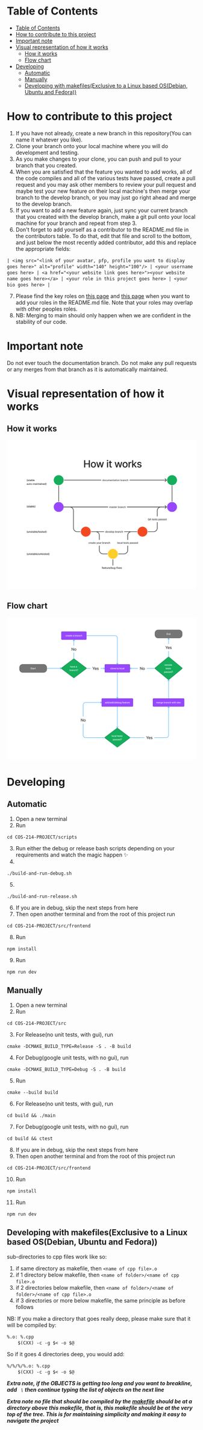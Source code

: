 # Table of Contents

- [Table of Contents](#table-of-contents)
- [How to contribute to this project](#how-to-contribute-to-this-project)
- [Important note](#important-note)
- [Visual representation of how it works](#visual-representation-of-how-it-works)
  - [How it works](#how-it-works)
  - [Flow chart](#flow-chart)
- [Developing](#developing)
  - [Automatic](#automatic)
  - [Manually](#manually)
  - [Developing with makefiles(Exclusive to a Linux based OS(Debian, Ubuntu and Fedora))](#developing-with-makefilesexclusive-to-a-linux-based-osdebian-ubuntu-and-fedora)

# How to contribute to this project

1. If you have not already, create a new branch in this repository(You can name it whatever you like).
2. Clone your branch onto your local machine where you will do development and testing.
3. As you make changes to your clone, you can push and pull to your branch that you created.
4. When you are satisfied that the feature you wanted to add works, all of the code compiles and all of the various tests have passed, create a pull request and you may ask other members to review your pull request and maybe test your new feature on their local machine's then merge your branch to the develop branch, or you may just go right ahead and merge to the develop branch.
5. If you want to add a new feature again, just sync your current branch that you created with the develop branch, make a git pull onto your local machine for your branch and repeat from step 3.
6. Don't forget to add yourself as a contributor to the README.md file in the contributors table. To do that, edit that file and scroll to the bottom, and just below the most recently added contributor, add this and replace the appropriate fields: 
```
| <img src="<link of your avatar, pfp, profile you want to display goes here>" alt="profile" width="140" height="100"/> | <your username goes here> | <a href="<your website link goes here>"><your website name goes here></a> | <your role in this project goes here> | <your bio goes here> |
```
7. Please find the key roles on <a href="https://www.hexacta.com/infographic-software-development-project-roles-and-responsibilities/">this page</a> and <a href="https://alcor-bpo.com/recruitment-news/10-key-roles-in-a-software-development-team-who-is-responsible-for-what/">this page</a> when you want to add your roles in the README.md file. Note that your roles may overlap with other peoples roles.
8. NB: Merging to main should only happen when we are confident in the stability of our code.

# Important note
Do not ever touch the documentation branch. Do not make any pull requests or any merges from that branch as it is automatically maintained.

# Visual representation of how it works

## How it works
![contributing](images/contributing.png "contributing")

## Flow chart
![contributing-flow-diagram](Diagrams/Coding%20guidelines/contributing%20flow%20diagram.png "contributing-flow-diagram")


# Developing

## Automatic
1. Open a new terminal
2. Run
```
cd COS-214-PROJECT/scripts
```
3. Run either the debug or release bash scripts depending on your requirements and watch the magic happen ✨
4. 
```
./build-and-run-debug.sh
```
5. 
```
./build-and-run-release.sh
```
6. If you are in debug, skip the next steps from here
7. Then open another terminal and from the root of this project run
```
cd COS-214-PROJECT/src/frontend
```
8.  Run
```
npm install
```
9.  Run
```
npm run dev
```

## Manually
1. Open a new terminal
2. Run
```
cd COS-214-PROJECT/src
```
3. For Release(no unit tests, with gui), run
```
cmake -DCMAKE_BUILD_TYPE=Release -S . -B build
```
4. For Debug(google unit tests, with no gui), run
```
cmake -DCMAKE_BUILD_TYPE=Debug -S . -B build
```
5. Run 
```
cmake --build build
```
6. For Release(no unit tests, with gui), run
```
cd build && ./main
```
7. For Debug(google unit tests, with no gui), run
```
cd build && ctest
```
8. If you are in debug, skip the next steps from here
9. Then open another terminal and from the root of this project run
```
cd COS-214-PROJECT/src/frontend
```
10.  Run
```
npm install
```
11.  Run
```
npm run dev
```

## Developing with makefiles(Exclusive to a Linux based OS(Debian, Ubuntu and Fedora))
sub-directories to cpp files work like so:
1. if same directory as makefile, then ```<name of cpp file>.o```
2. if 1 directory below makefile, then ```<name of folder>/<name of cpp file>.o```
3. if 2 directories below makefile, then ```<name of folder>/<name of folder>/<name of cpp file>.o```
4. if 3 directories or more below makefile, the same principle as before follows

NB: If you make a directory that goes really deep, please make sure that it will be compiled by:
```
%.o: %.cpp
	$(CXX) -c -g $< -o $@
``` 
 So if it goes 4 directories deep, you would add:
```
%/%/%/%.o: %.cpp
	$(CXX) -c -g $< -o $@
```

***Extra note, if the OBJECTS is getting too long and you want to breakline, add ``` \``` then continue typing the list of objects on the next line*** 

***Extra note no file that should be compiled by the <a href="https://github.com/waveyboym/COS-214-Project/blob/main/makefiles/makefile">makefile</a> should be at a directory above this makefile, that is, this makefile should be at the very top of the tree.
This is for maintaining simplicity and making it easy to navigate the project***

